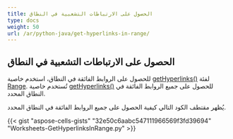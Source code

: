 ```yaml
---
title: الحصول على الارتباطات التشعبية في النطاق
type: docs
weight: 50
url: /ar/python-java/get-hyperlinks-in-range/
---
```


## **الحصول على الارتباطات التشعبية في النطاق**
للحصول على الروابط الفائقة في النطاق، استخدم خاصية [getHyperlinks()](https://reference.aspose.com/cells/python/asposecells.api/range#Hyperlinks) لفئة [Range](https://reference.aspose.com/cells/python/asposecells.api/Range). تُستخدم خاصية [getHyperlinks()](https://reference.aspose.com/cells/python/asposecells.api/range#Hyperlinks) للحصول على جميع الروابط الفائقة في النطاق المحدد.

يُظهر مقتطف الكود التالي كيفية الحصول على جميع الروابط الفائقة في النطاق المحدد.

{{< gist "aspose-cells-gists" "32e50c6aabc547111966569f3fd39694" "Worksheets-GetHyperlinksInRange.py" >}}
